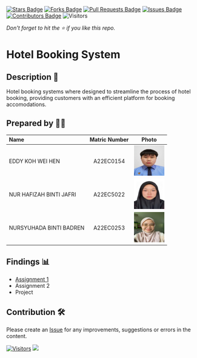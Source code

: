 [![Stars Badge](https://img.shields.io/github/stars/jjn7702/SECJ2013-DSA)](https://github.com/jjn7702/SECJ2013-DSA/Submission/Sample/stargazers)
[![Forks Badge](https://img.shields.io/github/forks/jjn7702/SECJ2013-DSA)](https://github.com/jjn7702/SECJ2013-DSA/Submission/Sample/network/members)
[![Pull Requests Badge](https://img.shields.io/github/issues-pr/jjn7702/SECJ2013-DSA)](https://github.com/jjn7702/SECJ2013-DSA/Submission/Sample/pulls)
[![Issues Badge](https://img.shields.io/github/issues/jjn7702/SECJ2013-DSA)](https://github.com/jjn7702/SECJ2013-DSA/Submission/Sample/issues)
[![Contributors Badge](https://img.shields.io/github/contributors/jjn7702/SECJ2013-DSA?color=2b9348)](https://github.com/jjn7702/SECJ2013-DSA/Submission/Sample/graphs/contributors)
![Visitors](https://api.visitorbadge.io/api/visitors?path=https%3A%2F%2Fgithub.com%2Fjjn7702%2FSECJ2013-DSA%2FSubmission%2FSample&labelColor=%23d9e3f0&countColor=%23697689&style=flat)

_Don't forget to hit the :star: if you like this repo._

# Hotel Booking System

## Description 📝

Hotel booking systems where designed to streamline the process of hotel booking, providing customers with an efficient platform for booking accomodations.

## Prepared by 🧑‍💻

| Name             | Matric Number | Photo                                                         |
| :---------------- | :-------------: | :------------------------------------------------------------: |
| EDDY KOH WEI HEN   | A22EC0154       | <a href="https://github.com/jjn7702/SECJ2013-DSA/blob/main/Submission/sec04/The%20Trio/Images/Eddy.jpg" title="Icon by Trazobanana"><img src="./Images/Eddy.jpg" width=80px, height=80px>     |
| NUR HAFIZAH BINTI JAFRI | A22EC5022        | <a href="https://github.com/jjn7702/SECJ2013-DSA/blob/main/Submission/sec04/The%20Trio/Images/hafizah.jpg" title="Icon by Trazobanana"><img src="./Images/hafizah.jpg" width=80px, height=80px>         |
| NURSYUHADA BINTI BADREN      | A22EC0253       | <a href="https://github.com/jjn7702/SECJ2013-DSA/blob/main/Submission/sec04/The%20Trio/Images/SYU.jpg" title="Icon by Trazobanana"><img src="./Images/SYU.jpg"  width=80px, height=80px>         |


## Findings 📊

- [Assignment 1](https://github.com/jjn7702/SECJ2013-DSA/tree/main/Submission/sec04/The%20Trio/Assignment%201)
- Assignment 2
- Project

## Contribution 🛠️
Please create an [Issue](https://github.com/jjn7702/SECJ2013-DSA/Submission/Sample/issues) for any improvements, suggestions or errors in the content.

[![Visitors](https://api.visitorbadge.io/api/visitors?path=https%3A%2F%2Fgithub.com%2Fjjn7702&labelColor=%23697689&countColor=%23555555&style=plastic)](https://visitorbadge.io/status?path=https%3A%2F%2Fgithub.com%2Fjjn7702)
![](https://hit.yhype.me/github/profile?user_id=81284918)


